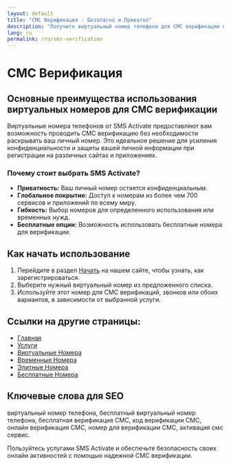 ```yaml
---
layout: default
title: "СМС Верификация - Безопасно и Приватно"
description: "Получите виртуальный номер телефона для СМС верификации на различных платформах без необходимости использования личного номера."
lang: ru
permalink: /ru/sms-verification
---
```


# СМС Верификация

## Основные преимущества использования виртуальных номеров для СМС верификации

Виртуальные номера телефонов от SMS Activate предоставляют вам возможность проводить СМС верификацию без необходимости раскрывать ваш личный номер. Это идеальное решение для усиления конфиденциальности и защиты вашей личной информации при регистрации на различных сайтах и приложениях.

### Почему стоит выбрать SMS Activate?

- **Приватность:** Ваш личный номер остается конфиденциальным.
- **Глобальное покрытие:** Доступ к номерам из более чем 700 сервисов и приложений по всему миру.
- **Гибкость:** Выбор номеров для определенного использования или временных нужд.
- **Бесплатные опции:** Возможность использовать бесплатные номера для верификации.

## Как начать использование

1. Перейдите в раздел [Начать](/ru/get-started) на нашем сайте, чтобы узнать, как зарегистрироваться.
2. Выберите нужный виртуальный номер из предложенного списка.
3. Используйте этот номер для СМС верификаций, звонков или обоих вариантов, в зависимости от выбранной услуги.

## Ссылки на другие страницы:

- [Главная](/ru/)
- [Услуги](/ru/services)
- [Виртуальные Номера](/ru/virtual-phone-numbers)
- [Временные Номера](/ru/temporary-phone-numbers)
- [Элитные Номера](/ru/elite-phone-numbers)
- [Бесплатные Номера](/ru/free-phone-numbers)

## Ключевые слова для SEO

виртуальный номер телефона, бесплатный виртуальный номер телефона, бесплатная верификация СМС, код верификации СМС, онлайн верификация СМС, номер для верификации СМС, активация смс сервис.

Пользуйтесь услугами SMS Activate и обеспечьте безопасность своих онлайн активностей с помощью надежной СМС верификации.